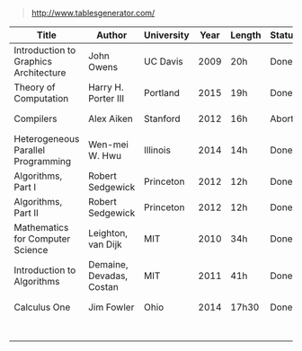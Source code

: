 
> http://www.tablesgenerator.com/

| Title                                 | Author                   | University | Year | Length | Status | Prog | When        |
|---------------------------------------|--------------------------|------------|------|--------|--------|------|-------------|
| Introduction to Graphics Architecture | John Owens               | UC Davis   | 2009 | 20h    | Done   | 75%  | Summer 2015 |
| Theory of Computation                 | Harry H. Porter III      | Portland   | 2015 | 19h    | Done   | 100% | Winter 2016 |
| Compilers                             | Alex Aiken               | Stanford   | 2012 | 16h    | Abort  | 20%  | Winter 2016 |
| Heterogeneous Parallel Programming    | Wen-mei W. Hwu           | Illinois   | 2014 | 14h    | Done   | 100% | Winter 2016 |
| Algorithms, Part I                    | Robert Sedgewick         | Princeton  | 2012 | 12h    | Done   | 100% | Winter 2016 |
| Algorithms, Part II                   | Robert Sedgewick         | Princeton  | 2012 | 12h    | Done   | 99%  | Winter 2016 |
| Mathematics for Computer Science      | Leighton, van Dijk       | MIT        | 2010 | 34h    | Done   | 100% | Spring 2016 |
| Introduction to Algorithms            | Demaine, Devadas, Costan | MIT        | 2011 | 41h    | Done   | 100% | Spring 2016 |
| Calculus One                          | Jim Fowler               | Ohio       | 2014 | 17h30  | Done   | 100% | Summer 2016 |
|                                       |                          |            |      |        |        |      |             |
|                                       |                          |            |      |        |        |      |             |
|                                       |                          |            |      |        |        |      |             |
|                                       |                          |            |      |        |        |      |             |
|                                       |                          |            |      |        |        |      |             |
|                                       |                          |            |      |        |        |      |             |
